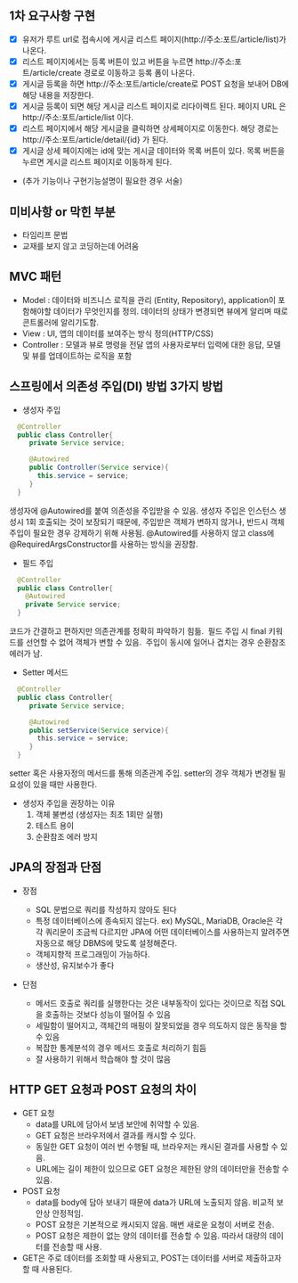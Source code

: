 ## 1차 요구사항 구현
- [x] 유저가 루트 url로 접속시에 게시글 리스트 페이지(http://주소:포트/article/list)가 나온다.
- [x] 리스트 페이지에서는 등록 버튼이 있고 버튼을 누르면 http://주소:포트/article/create 경로로 이동하고 등록 폼이 나온다.
- [x] 게시글 등록을 하면 http://주소:포트/article/create로 POST 요청을 보내어 DB에 해당 내용을 저장한다.
- [x] 게시글 등록이 되면 해당 게시글 리스트 페이지로 리다이렉트 된다. 페이지 URL 은 http://주소:포트/article/list 이다.
- [x] 리스트 페이지에서 해당 게시글을 클릭하면 상세페이지로 이동한다. 해당 경로는 http://주소:포트/article/detail/{id} 가 된다.
- [x] 게시글 상세 페이지에는 id에 맞는 게시글 데이터와 목록 버튼이 있다. 목록 버튼을 누르면 게시글 리스트 페이지로 이동하게 된다.

- (추가 기능이나 구현기능설명이 필요한 경우 서술)

## 미비사항 or 막힌 부분
- 타임리프 문법
- 교재를 보지 않고 코딩하는데 어려움

## MVC 패턴
- Model : 데이터와 비즈니스 로직을 관리 (Entity, Repository), application이 포함해야할 데이터가 무엇인지를 정의.
  데이터의 상태가 변경되면 뷰에게 알리며 때로 콘트롤러에 알리기도함.
- View : UI, 앱의 데이터를 보여주는 방식 정의(HTTP/CSS)
- Controller : 모델과 뷰로 명령을 전달
  앱의 사용자로부터 입력에 대한 응답, 모델 및 뷰를 업데이트하는 로직을 포함

## 스프링에서 의존성 주입(DI) 방법 3가지 방법
- 생성자 주입
```java
  @Controller 
  public class Controller{
     private Service service;

     @Autowired 
     public Controller(Service service){
       this.service = service; 
     }
  }
```
생성자에 @Autowired를 붙여 의존성을 주입받을 수 있음.
생성자 주입은 인스턴스 생성시 1회 호출되는 것이 보장되기 때문에, 주입받은 객체가 변하지 않거나, 반드시 객체주입이 필요한 경우 강제하기 위해 사용됨.
@Autowired를 사용하지 않고 class에 @RequiredArgsConstructor를 사용하는 방식을 권장함.
- 필드 주입
```java
  @Controller
  public class Controller{
    @Autowired 
    private Service service;
  }
```
코드가 간결하고 편하지만 의존관계를 정확히 파악하기 힘듦. 
  필드 주입 시 final 키워드를 선언할 수 없어 객체가 변할 수 있음. 
  주입이 동시에 일어나 겹치는 경우 순환참조 에러가 남.
- Setter 메서드
```java
  @Controller 
  public class Controller{
     private Service service;

     @Autowired 
     public setService(Service service){
       this.service = service; 
     }
  }
```
setter 혹은 사용자정의 메서드를 통해 의존관계 주입.
setter의 경우 객체가 변경될 필요성이 있을 때만 사용한다.

- 생성자 주입을 권장하는 이유
    1. 객체 불변성 (생성자는 최초 1회만 실행)
    2. 테스트 용이
    3. 순환참조 에러 방지
## JPA의 장점과 단점
- 장점
    - SQL 문법으로 쿼리를 작성하지 않아도 된다
    - 특정 데이터베이스에 종속되지 않는다.
      ex) MySQL, MariaDB, Oracle은 각각 쿼리문이 조금씩 다르지만
      JPA에 어떤 데이터베이스를 사용하는지 알려주면 자동으로 해당 DBMS에 맞도록 설정해준다.
    - 객체지향적 프로그래밍이 가능하다.
    - 생산성, 유지보수가 좋다

- 단점
    - 메서드 호출로 쿼리를 실행한다는 것은 내부동작이 있다는 것이므로 직접 SQL을 호출하는 것보다 성능이 떨어질 수 있음
    - 세밀함이 떨어지고, 객체간의 매핑이 잘못되었을 경우 의도하지 않은 동작을 할 수 있음
    - 복잡한 통계분석의 경우 메서드 호출로 처리하기 힘듬
    - 잘 사용하기 위해서 학습해야 할 것이 많음

## HTTP GET 요청과 POST 요청의 차이
- GET 요청
    - data를 URL에 담아서 보냄 보안에 취약할 수 있음.
    - GET 요청은 브라우저에서 결과를 캐시할 수 있다.
    - 동일한 GET 요청이 여러 번 수행될 때, 브라우저는 캐시된 결과를 사용할 수 있음.
    - URL에는 길이 제한이 있으므로 GET 요청은 제한된 양의 데이터만을 전송할 수 있음.
- POST 요청
    - data를 body에 담아 보내기 때문에 data가 URL에 노출되지 않음. 비교적 보안상 안정적임.
    - POST 요청은 기본적으로 캐시되지 않음. 매번 새로운 요청이 서버로 전송.
    - POST 요청은 제한이 없는 양의 데이터를 전송할 수 있음. 따라서 대량의 데이터를 전송할 때 사용.
- GET은 주로 데이터를 조회할 때 사용되고, POST는 데이터를 서버로 제출하고자 할 때 사용된다.